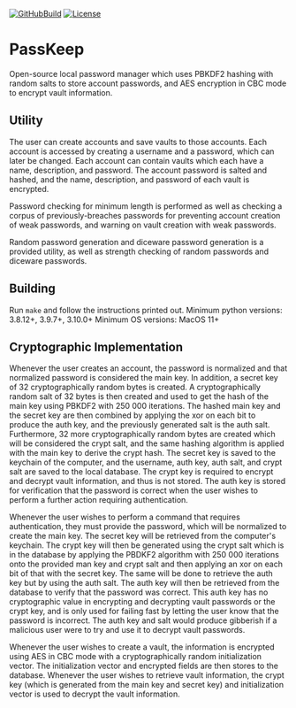[![GitHubBuild](https://github.com/bkthomps/PassKeep/workflows/build/badge.svg)](https://github.com/bkthomps/PassKeep)
[![License](https://img.shields.io/badge/license-MIT-blue.svg)](https://github.com/bkthomps/PassKeep/blob/main/LICENSE)

# PassKeep
Open-source local password manager which uses PBKDF2 hashing with random salts to store account passwords, and
AES encryption in CBC mode to encrypt vault information.

## Utility
The user can create accounts and save vaults to those accounts. Each account is accessed by creating a username and a
password, which can later be changed. Each account can contain vaults which each have a name, description, and password.
The account password is salted and hashed, and the name, description, and password of each vault is encrypted.

Password checking for minimum length is performed as well as checking a corpus of previously-breaches passwords for
preventing account creation of weak passwords, and warning on vault creation with weak passwords.

Random password generation and diceware password generation is a provided utility, as well as strength checking of
random passwords and diceware passwords.

## Building
Run `make` and follow the instructions printed out.
Minimum python versions: 3.8.12+, 3.9.7+, 3.10.0+
Minimum OS versions: MacOS 11+

## Cryptographic Implementation
Whenever the user creates an account, the password is normalized and that normalized password is considered the main
key. In addition, a secret key of 32 cryptographically random bytes is created. A cryptographically random salt of 32
bytes is then created and used to get the hash of the main key using PBKDF2 with 250 000 iterations. The hashed main key
and the secret key are then combined by applying the xor on each bit to produce the auth key, and the previously
generated salt is the auth salt. Furthermore, 32 more cryptographically random bytes are created which will be
considered the crypt salt, and the same  hashing algorithm is applied with the main key to derive the crypt hash. The
secret key is saved to the keychain of the computer, and the username, auth key, auth salt, and crypt salt are saved
to the local database. The crypt key is required to encrypt and decrypt vault information, and thus is not stored. The
auth key is stored for verification that the password is correct when the user wishes to perform a further action
requiring authentication.

Whenever the user wishes to perform a command that requires authentication, they must provide the password, which will
be normalized to create the main key. The secret key will be retrieved from the computer's keychain. The crypt key will
then be generated using the crypt salt which is in the database by applying the PBDKF2 algorithm with 250 000 iterations
onto the provided man key and crypt salt and then applying an xor on each bit of that with the secret key. The same will
be done to retrieve the auth key but by using the auth salt. The auth key will then be retrieved from the database to
verify that the password was correct. This auth key has no cryptographic value in encrypting and decrypting vault
passwords or the crypt key, and is only used for failing fast by letting the user know that the password is incorrect.
The auth key and salt would produce gibberish if a malicious user were to try and use it to decrypt vault passwords.

Whenever the user wishes to create a vault, the information is encrypted using AES in CBC mode with a cryptographically
random initialization vector. The initialization vector and encrypted fields are then stores to the database. Whenever
the user wishes to retrieve vault information, the crypt key (which is generated from the main key and secret key) and
initialization vector is used to decrypt the vault information.
